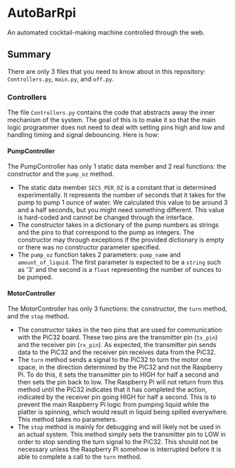 # AutoBarRpi
An automated cocktail-making machine controlled through the web.

## Summary
There are only 3 files that you need to know about in this repository: `Controllers.py`, 
`main.py`, and `off.py`.

### Controllers
The file `Controllers.py` contains the code that abstracts away the inner mechanism of the 
system. The goal of this is to make it so that the main logic programmer does not need to
deal with setting pins high and low and handling timing and signal debouncing. Here is how:

#### PumpController
The PumpController has only 1 static data member and 2 real functions: the constructor and 
the `pump_oz` method.
* The static data member `SECS_PER_OZ` is a constant that is determined experimentally. It
  represents the number of seconds that it takes for the pump to pump 1 ounce of water. We
  calculated this value to be around 3 and a half seconds, but you might need something
  different. This value is hard-coded and cannot be changed through the interface.
* The constructor takes in a dictionary of the pump numbers as strings and the pins to that
  correspond to the pump as integers. The constructor may through exceptions if the provided
  dictionary is empty or there was no constructor parameter specified.
* The `pump_oz` function takes 2 parameters: `pump_name` and `amount_of_liquid`. The first 
  parameter is expected to be a `string` such as '3' and the second is a `float` representing
  the number of ounces to be pumped.

#### MotorController
The MotorController has only 3 functions: the constructor, the `turn` method, and the `stop`
method.
* The constructor takes in the two pins that are used for communication with the PiC32 board.
  These two pins are the transmitter pin (`tx_pin`) and the receiver pin (`rx_pin`). As 
  expected, the transmitter pin sends data to the PiC32 and the receiver pin receives data 
  from the PiC32.
* The `turn` method sends a signal to the PiC32 to turn the motor one space, in the direction
  determined by the PiC32 and not the Raspberry Pi. To do this, it sets the transmitter pin
  to HIGH for half a second and then sets the pin back to low. The Raspberry Pi will not 
  return from this method until the PiC32 indicates that it has completed the action, indicated
  by the receiver pin going HIGH for half a second. This is to prevent the main Raspberry Pi 
  logic from pumping liquid while the platter is spinning, which would result in liquid being
  spilled everywhere. This method takes no parameters.
* The `stop` method is mainly for debugging and will likely not be used in an actual system. 
  This method simply sets the transmitter pin to LOW in order to stop sending the turn signal 
  to the PiC32. This should not be necessary unless the Raspberry Pi somehow is interrupted 
  before it is able to complete a call to the `turn` method.
